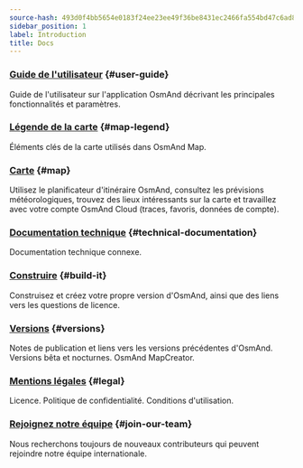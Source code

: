 ```yaml
---
source-hash: 493d0f4bb5654e0183f24ee23ee49f36be8431ec2466fa554bd47c6ad8ab3813
sidebar_position: 1
label: Introduction
title: Docs
---
```



### [Guide de l'utilisateur](/docs/user/) {#user-guide}

Guide de l'utilisateur sur l'application OsmAnd décrivant les principales fonctionnalités et paramètres.

### [Légende de la carte](/docs/user/map-legend/) {#map-legend}

Éléments clés de la carte utilisés dans OsmAnd Map.

### [Carte](https://osmand.net/map) {#map}

Utilisez le planificateur d'itinéraire OsmAnd, consultez les prévisions météorologiques, trouvez des lieux intéressants sur la carte et travaillez avec votre compte OsmAnd Cloud (traces, favoris, données de compte).

### [Documentation technique](/docs/technical/) {#technical-documentation}

Documentation technique connexe.

### [Construire](/docs/build-it/) {#build-it}

Construisez et créez votre propre version d'OsmAnd, ainsi que des liens vers les questions de licence.

### [Versions](/docs/versions/) {#versions}

Notes de publication et liens vers les versions précédentes d'OsmAnd. Versions bêta et nocturnes. OsmAnd MapCreator.

### [Mentions légales](/docs/legal/) {#legal}

Licence. Politique de confidentialité. Conditions d'utilisation.

### [Rejoignez notre équipe](/docs/hiring/) {#join-our-team}

Nous recherchons toujours de nouveaux contributeurs qui peuvent rejoindre notre équipe internationale.